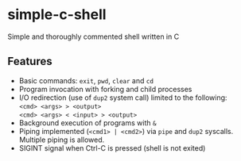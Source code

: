 simple-c-shell
==============

Simple and thoroughly commented shell written in C


Features
--------

* Basic commands: `exit`, `pwd`, `clear` and `cd`
* Program invocation with forking and child processes
* I/O redirection (use of `dup2` system call) limited to the following:  
        `<cmd> <args> > <output>`  
        `<cmd> <args> < <input> > <output>`
* Background execution of programs with `&`
* Piping implemented (`<cmd1> | <cmd2>`) via `pipe` and `dup2` syscalls. Multiple piping is allowed.
* SIGINT signal when Ctrl-C is pressed (shell is not exited)
